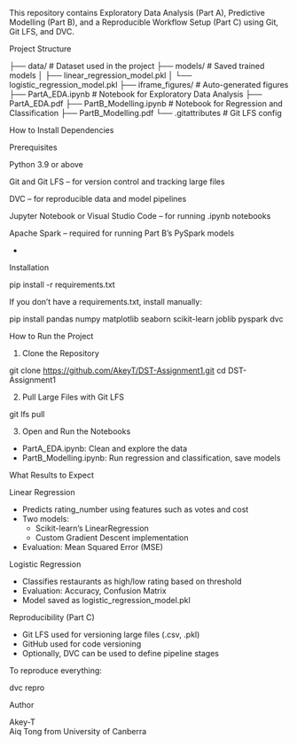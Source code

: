 This repository contains Exploratory Data Analysis (Part A), Predictive Modelling (Part B), and a Reproducible Workflow Setup (Part C) using Git, Git LFS, and DVC.

Project Structure

├── data/                          # Dataset used in the project
├── models/                        # Saved trained models
│   ├── linear_regression_model.pkl
│   └── logistic_regression_model.pkl
├── iframe_figures/               # Auto-generated figures
├── PartA_EDA.ipynb               # Notebook for Exploratory Data Analysis
├── PartA_EDA.pdf
├── PartB_Modelling.ipynb         # Notebook for Regression and Classification
├── PartB_Modelling.pdf
└── .gitattributes                # Git LFS config

How to Install Dependencies

Prerequisites

Python 3.9 or above

Git and Git LFS – for version control and tracking large files

DVC – for reproducible data and model pipelines

Jupyter Notebook or Visual Studio Code – for running .ipynb notebooks

Apache Spark – required for running Part B’s PySpark models
 
-
Installation

pip install -r requirements.txt

If you don’t have a requirements.txt, install manually:

pip install pandas numpy matplotlib seaborn scikit-learn joblib pyspark dvc

How to Run the Project

1. Clone the Repository

git clone https://github.com/AkeyT/DST-Assignment1.git
cd DST-Assignment1

2. Pull Large Files with Git LFS

git lfs pull

3. Open and Run the Notebooks

- PartA_EDA.ipynb: Clean and explore the data
- PartB_Modelling.ipynb: Run regression and classification, save models

What Results to Expect

Linear Regression

- Predicts rating_number using features such as votes and cost
- Two models: 
  - Scikit-learn’s LinearRegression  
  - Custom Gradient Descent implementation  
- Evaluation: Mean Squared Error (MSE)

Logistic Regression

- Classifies restaurants as high/low rating based on threshold
- Evaluation: Accuracy, Confusion Matrix
- Model saved as logistic_regression_model.pkl

Reproducibility (Part C)

- Git LFS used for versioning large files (.csv, .pkl)
- GitHub used for code versioning
- Optionally, DVC can be used to define pipeline stages

To reproduce everything:

dvc repro

Author

Akey-T  
Aiq Tong from University of Canberra
